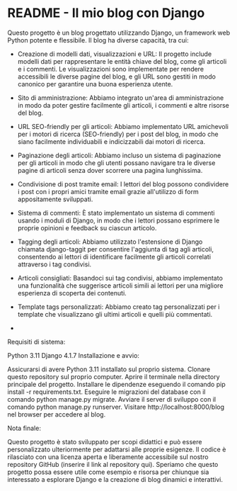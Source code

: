 # README - Il mio blog con Django

Questo progetto è un blog progettato utilizzando Django, un framework web Python potente e flessibile. Il blog ha diverse capacità, tra cui:

- Creazione di modelli dati, visualizzazioni e URL: Il progetto include modelli dati per rappresentare le entità chiave del blog, come gli articoli e i commenti. Le visualizzazioni sono implementate per rendere accessibili le diverse pagine del blog, e gli URL sono gestiti in modo canonico per garantire una buona esperienza utente.

- Sito di amministrazione: Abbiamo integrato un'area di amministrazione in modo da poter gestire facilmente gli articoli, i commenti e altre risorse del blog.

- URL SEO-friendly per gli articoli: Abbiamo implementato URL amichevoli per i motori di ricerca (SEO-friendly) per i post del blog, in modo che siano facilmente individuabili e indicizzabili dai motori di ricerca.

- Paginazione degli articoli: Abbiamo incluso un sistema di paginazione per gli articoli in modo che gli utenti possano navigare tra le diverse pagine di articoli senza dover scorrere una pagina lunghissima.

- Condivisione di post tramite email: I lettori del blog possono condividere i post con i propri amici tramite email grazie all'utilizzo di form appositamente sviluppati.

- Sistema di commenti: È stato implementato un sistema di commenti usando i moduli di Django, in modo che i lettori possano esprimere le proprie opinioni e feedback su ciascun articolo.

- Tagging degli articoli: Abbiamo utilizzato l'estensione di Django chiamata django-taggit per consentire l'aggiunta di tag agli articoli, consentendo ai lettori di identificare facilmente gli articoli correlati attraverso i tag condivisi.

- Articoli consigliati: Basandoci sui tag condivisi, abbiamo implementato una funzionalità che suggerisce articoli simili ai lettori per una migliore esperienza di scoperta dei contenuti.

- Template tags personalizzati: Abbiamo creato tag personalizzati per i template che visualizzano gli ultimi articoli e quelli più commentati.
- 

Requisiti di sistema:

Python 3.11
Django 4.1.7
Installazione e avvio:

Assicurarsi di avere Python 3.11 installato sul proprio sistema.
Clonare questo repository sul proprio computer.
Aprire il terminale nella directory principale del progetto.
Installare le dipendenze eseguendo il comando pip install -r requirements.txt.
Eseguire le migrazioni del database con il comando python manage.py migrate.
Avviare il server di sviluppo con il comando python manage.py runserver.
Visitare http://localhost:8000/blog nel browser per accedere al blog.

Nota finale:

Questo progetto è stato sviluppato per scopi didattici e può essere personalizzato ulteriormente per adattarsi alle proprie esigenze. Il codice è rilasciato con una licenza aperta e liberamente accessibile sul nostro repository GitHub (inserire il link al repository qui). Speriamo che questo progetto possa essere utile come esempio e risorsa per chiunque sia interessato a esplorare Django e la creazione di blog dinamici e interattivi.
